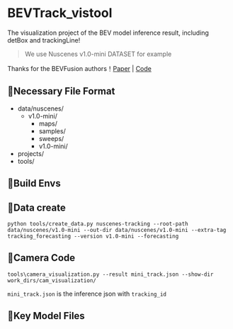 # BEVTrack_vistool
The visualization project of the BEV model inference result, including detBox and trackingLine!
> We use Nuscenes v1.0-mini DATASET for example



Thanks for the BEVFusion authors！[Paper](https://arxiv.org/abs/2110.06922) | [Code](https://github.com/WangYueFt/detr3d)

## 🌵Necessary File Format
- data/nuscenes/
  - v1.0-mini/
    - maps/
    - samples/
    - sweeps/
    - v1.0-mini/
- projects/
- tools/

## 🌵Build Envs



## 🌵Data create

```
python tools/create_data.py nuscenes-tracking --root-path data/nuscenes/v1.0-mini --out-dir data/nuscenes/v1.0-mini --extra-tag tracking_forecasting --version v1.0-mini --forecasting
```


## 🌵Camera Code

```
tools\camera_visualization.py --result mini_track.json --show-dir work_dirs/cam_visualization/
```

`mini_track.json` is the inference json with `tracking_id`

## 🌵Key Model Files
